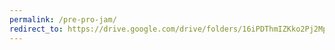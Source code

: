 ```yaml
---
permalink: /pre-pro-jam/
redirect_to: https://drive.google.com/drive/folders/16iPDThmIZKko2Pj2MpV9yv4NZOuDKwpB?usp=sharing
---
```

